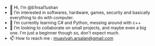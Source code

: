 - 👋 Hi, I’m @b1nsal1ushan
- 👀 I’m interested in softwares, hardware, games, security and basically everything to do with computer.
- 🌱 I’m currently learning C# and Python, messing around with c++
- 💞️ I’m looking to collaborate on small projects, and maybe even a big one. I'm just a beginner though so, don't expect much.
- 📫 How to reach me : muaviyah.arsalan@gmail.com

<!---
b1nsal1ushan/b1nsal1ushan is a ✨ special ✨ repository because its `README.md` (this file) appears on your GitHub profile.
You can click the Preview link to take a look at your changes.
--->
